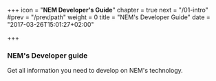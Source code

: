 +++
icon = "<b>NEM Developer's Guide</b>"
chapter = true
next = "/01-intro"
#prev = "/prev/path"
weight = 0
title = "NEM's Developer Guide"
date = "2017-03-26T15:01:27+02:00"

+++

### NEM's Developer guide

Get all information you need to develop on NEM's technology.
